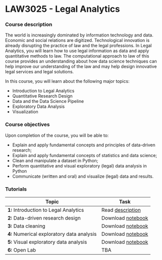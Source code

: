 # LAW3025 - Legal Analytics

### Course description

The world is increasingly dominated by information technology and data. Economic and social relations are digitized. Technological innovation is already disrupting the practice of law and the legal professions. In Legal Analytics, you will learn how to use legal information as data and apply quantitative methods to law. The computational approach to law of this course provides an understanding about how data science techniques can help improve our understanding of the law and may help design innovative legal services and legal solutions.

In this course, you will learn about the following major topics:

* Introduction to Legal Analytics
* Quantitative Research Design
* Data and the Data Science Pipeline
* Exploratory Data Analysis
* Visualization

### Course objectives

Upon completion of the course, you will be able to:

* Explain and apply fundamental concepts and principles of data-driven research;
* Explain and apply fundamental concepts of statistics and data science;
* Clean and manipulate a dataset in Python;
* Perform quantitative and visual exploratory (legal) data analysis in Python
* Communicate (written and oral) and visualize (legal) data and results.

### Tutorials

| Topic                                     | Task                   |
|-------------------------------------------|------------------------------------|
| **1:** Introduction to Legal Analytics    | Read [description](tutorial1.md) |
| **2:** Data-driven research design        | Download [notebook](tutorial2.ipynb) |
| **3:** Data cleaning                      | Download [notebook](tutorial3.ipynb) |
| **4:** Numerical exploratory data analysis| Download [notebook](tutorial4.ipynb) |
| **5:** Visual exploratory data analysis   | Download [notebook](tutorial5.ipynb) |
| **6:** Open Lab                           | TBA |
